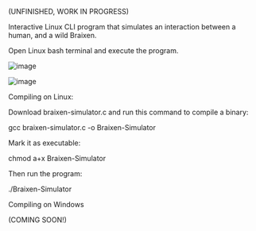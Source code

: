 (UNFINISHED, WORK IN PROGRESS)

Interactive Linux CLI program that simulates an interaction between a human, and a wild Braixen.

Open Linux bash terminal and execute the program.



![image](https://github.com/user-attachments/assets/1549a6d2-a40f-4333-b963-97490a75e85b)

![image](https://github.com/user-attachments/assets/86c7c02b-8cfa-4318-aade-22f937d70a76)


Compiling on Linux:

Download braixen-simulator.c and run this command to compile a binary:

gcc braixen-simulator.c -o Braixen-Simulator

Mark it as executable:

chmod a+x Braixen-Simulator

Then run the program:

./Braixen-Simulator

Compiling on Windows

(COMING SOON!)

